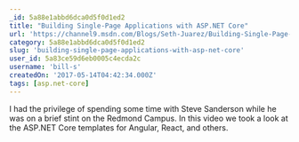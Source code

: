 ```yaml
---
_id: 5a88e1abbd6dca0d5f0d1ed2
title: "Building Single-Page Applications with ASP.NET Core"
url: 'https://channel9.msdn.com/Blogs/Seth-Juarez/Building-Single-Page-Applications-with-ASPNET-Core'
category: 5a88e1abbd6dca0d5f0d1ed2
slug: 'building-single-page-applications-with-asp-net-core'
user_id: 5a83ce59d6eb0005c4ecda2c
username: 'bill-s'
createdOn: '2017-05-14T04:42:34.000Z'
tags: [asp.net-core]
---
```


I had the privilege of spending some time with Steve Sanderson while he was on a brief stint on the Redmond Campus. In this video we took a look at the ASP.NET Core templates for Angular, React, and others.
